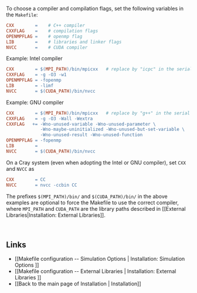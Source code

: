 To choose a compiler and compilation flags, set the following
variables in the `Makefile`:
```Makefile
CXX        =    # C++ compiler
CXXFLAG    =    # compilation flags
OPENMPFLAG =    # openmp flag
LIB        =    # libraries and linker flags
NVCC       =    # CUDA compiler
```

Example: Intel compiler
```Makefile
CXX        = $(MPI_PATH)/bin/mpicxx   # replace by "icpc" in the serial mode
CXXFLAG    = -g -O3 -w1
OPENMPFLAG = -fopenmp
LIB        = -limf
NVCC       = $(CUDA_PATH)/bin/nvcc
```

Example: GNU compiler
```Makefile
CXX        = $(MPI_PATH)/bin/mpicxx   # replace by "g++" in the serial mode
CXXFLAG    = -g -O3 -Wall -Wextra
CXXFLAG   += -Wno-unused-variable -Wno-unused-parameter \
             -Wno-maybe-uninitialized -Wno-unused-but-set-variable \
             -Wno-unused-result -Wno-unused-function
OPENMPFLAG = -fopenmp
LIB        =
NVCC       = $(CUDA_PATH)/bin/nvcc
```

On a Cray system (even when adopting the Intel or GNU compiler), set `CXX` and `NVCC` as
```Makefile
CXX        = CC
NVCC       = nvcc -ccbin CC
```

The prefixes `$(MPI_PATH)/bin/` and `$(CUDA_PATH)/bin/` in the
above examples are optional to force the Makefile to use the
correct compiler, where `MPI_PATH` and `CUDA_PATH` are the library
paths described in [[External Libraries|Installation: External Libraries]].


<br>

## Links
* [[Makefile configuration -- Simulation Options | Installation: Simulation Options ]]
* [[Makefile configuration -- External Libraries | Installation: External Libraries ]]
* [[Back to the main page of Installation | Installation]]